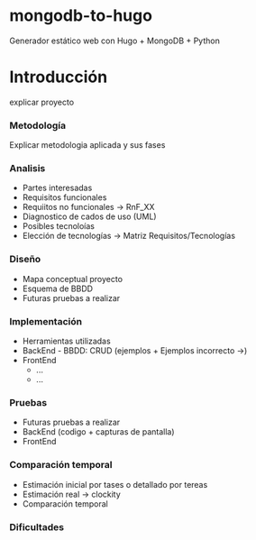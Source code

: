 # mongodb-to-hugo
Generador estático web con Hugo + MongoDB + Python

# Introducción
explicar proyecto

### Metodología
Explicar metodologia aplicada y sus fases

### Analisis
- Partes interesadas
- Requisitos funcionales
- Requiitos no funcionales -> RnF_XX
- Diagnostico de cados de uso (UML)
- Posibles tecnoloías 
- Elección de tecnologías -> Matriz Requisitos/Tecnologías

### Diseño
- Mapa conceptual proyecto
- Esquema de BBDD
- Futuras pruebas a realizar

### Implementación 
- Herramientas utilizadas
- BackEnd
      - BBDD: CRUD (ejemplos + Ejemplos incorrecto ->)
- FrontEnd
  - ... 
  - ...

### Pruebas
- Futuras pruebas a realizar
- BackEnd (codigo + capturas de pantalla)
- FrontEnd

### Comparación temporal 
- Estimación inicial por tases o detallado por tereas
- Estimación real -> clockity
- Comparación temporal

### Dificultades 
